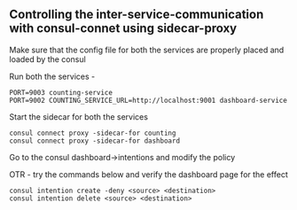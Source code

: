 ## Controlling the inter-service-communication with consul-connet using sidecar-proxy


Make sure that the config file for both the services are properly placed and loaded by the consul 

Run both the services - 

    PORT=9003 counting-service
    PORT=9002 COUNTING_SERVICE_URL=http://localhost:9001 dashboard-service


Start the sidecar for both the services 

    consul connect proxy -sidecar-for counting
    consul connect proxy -sidecar-for dashboard

Go to the consul dashboard->intentions and modify the policy 

OTR - try the commands below and verify the dashboard page for the effect 

    consul intention create -deny <source> <destination>
    consul intention delete <source> <destination>
    
    

